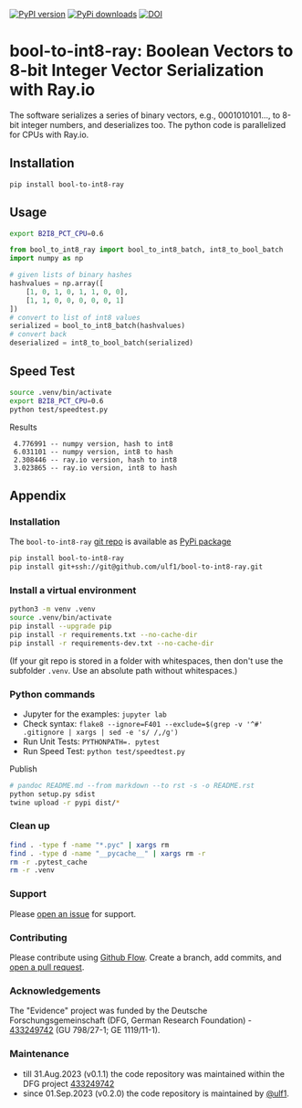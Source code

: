 [![PyPI version](https://badge.fury.io/py/bool-to-int8-ray.svg)](https://badge.fury.io/py/bool-to-int8-ray)
[![PyPi downloads](https://img.shields.io/pypi/dm/bool-to-int8-ray)](https://img.shields.io/pypi/dm/bool-to-int8-ray)
[![DOI](https://zenodo.org/badge/638482784.svg)](https://zenodo.org/badge/latestdoi/638482784)


# bool-to-int8-ray: Boolean Vectors to 8-bit Integer Vector Serialization with Ray.io
The software serializes a series of binary vectors, e.g., 0001010101..., to 8-bit integer numbers, and deserializes too. The python code is parallelized for CPUs with Ray.io.

## Installation

```
pip install bool-to-int8-ray
```

## Usage

```sh
export B2I8_PCT_CPU=0.6
```

```py
from bool_to_int8_ray import bool_to_int8_batch, int8_to_bool_batch
import numpy as np

# given lists of binary hashes
hashvalues = np.array([
    [1, 0, 1, 0, 1, 1, 0, 0],
    [1, 1, 0, 0, 0, 0, 0, 1]
])
# convert to list of int8 values
serialized = bool_to_int8_batch(hashvalues)
# convert back
deserialized = int8_to_bool_batch(serialized)
```

## Speed Test

```sh
source .venv/bin/activate
export B2I8_PCT_CPU=0.6
python test/speedtest.py
```

Results
```
 4.776991 -- numpy version, hash to int8
 6.031101 -- numpy version, int8 to hash
 2.308446 -- ray.io version, hash to int8
 3.023865 -- ray.io version, int8 to hash
```

## Appendix

### Installation
The `bool-to-int8-ray` [git repo](http://github.com/ulf1/bool-to-int8-ray) is available as [PyPi package](https://pypi.org/project/bool-to-int8-ray)

```sh
pip install bool-to-int8-ray
pip install git+ssh://git@github.com/ulf1/bool-to-int8-ray.git
```

### Install a virtual environment

```sh
python3 -m venv .venv
source .venv/bin/activate
pip install --upgrade pip
pip install -r requirements.txt --no-cache-dir
pip install -r requirements-dev.txt --no-cache-dir
```

(If your git repo is stored in a folder with whitespaces, then don't use the subfolder `.venv`. Use an absolute path without whitespaces.)

### Python commands

* Jupyter for the examples: `jupyter lab`
* Check syntax: `flake8 --ignore=F401 --exclude=$(grep -v '^#' .gitignore | xargs | sed -e 's/ /,/g')`
* Run Unit Tests: `PYTHONPATH=. pytest`
* Run Speed Test: `python test/speedtest.py`

Publish

```sh
# pandoc README.md --from markdown --to rst -s -o README.rst
python setup.py sdist 
twine upload -r pypi dist/*
```

### Clean up 

```sh
find . -type f -name "*.pyc" | xargs rm
find . -type d -name "__pycache__" | xargs rm -r
rm -r .pytest_cache
rm -r .venv
```


### Support
Please [open an issue](https://github.com/ulf1/bool-to-int8-ray/issues/new) for support.


### Contributing
Please contribute using [Github Flow](https://guides.github.com/introduction/flow/). Create a branch, add commits, and [open a pull request](https://github.com/ulf1/bool-to-int8-ray/compare/).

### Acknowledgements
The "Evidence" project was funded by the Deutsche Forschungsgemeinschaft (DFG, German Research Foundation) - [433249742](https://gepris.dfg.de/gepris/projekt/433249742) (GU 798/27-1; GE 1119/11-1).

### Maintenance
- till 31.Aug.2023 (v0.1.1) the code repository was maintained within the DFG project [433249742](https://gepris.dfg.de/gepris/projekt/433249742)
- since 01.Sep.2023 (v0.2.0) the code repository is maintained by [@ulf1](https://github.com/ulf1).
